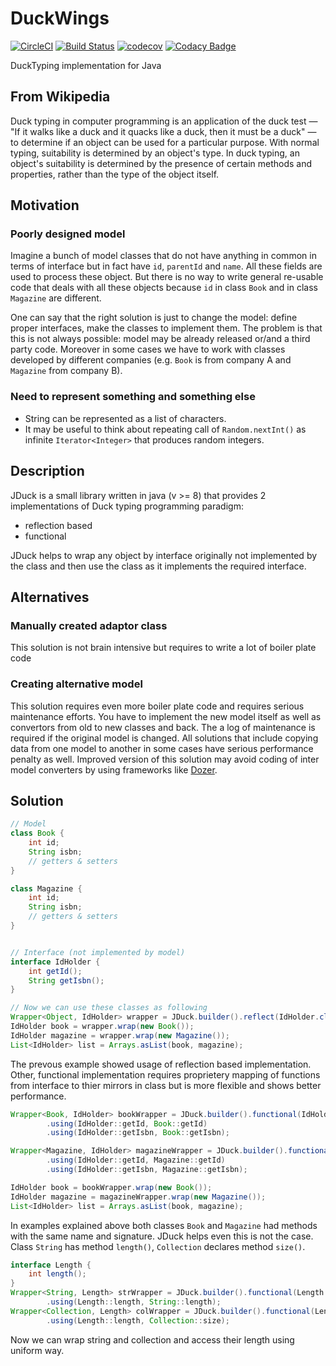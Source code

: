# DuckWings 
[![CircleCI](https://circleci.com/gh/alexradzin/duckwings.svg?style=svg)](https://circleci.com/gh/alexradzin/duckwings)
[![Build Status](https://travis-ci.com/alexradzin/duckwings.svg?branch=master)](https://travis-ci.com/alexradzin/duckwings)
[![codecov](https://codecov.io/gh/alexradzin/duckwings/branch/master/graph/badge.svg)](https://codecov.io/gh/alexradzin/duckwings)
[![Codacy Badge](https://api.codacy.com/project/badge/Grade/bd0a7e8fb5a2469d99d34dcca9a2fd94)](https://www.codacy.com/app/alexradzin/duckwings?utm_source=github.com&amp;utm_medium=referral&amp;utm_content=alexradzin/duckwings&amp;utm_campaign=Badge_Grade)

DuckTyping implementation for Java

## From Wikipedia
Duck typing in computer programming is an application of the duck test — 
"If it walks like a duck and it quacks like a duck, then it must be a duck" — 
to determine if an object can be used for a particular purpose. 
With normal typing, suitability is determined by an object's type. 
In duck typing, an object's suitability is determined by the presence of certain methods and properties, rather than the type of the object itself.

## Motivation
### Poorly designed model
Imagine a bunch of model classes that do not have anything in common in terms of interface but in fact have `id`, `parentId` and `name`. 
All these fields are used to process these object. But there is no way to write general re-usable code that deals with 
all these objects because `id` in class `Book` and in class `Magazine` are different.

One can say that the right solution is just to change the model: define proper interfaces, make the classes to implement them. 
The problem is that this is not always possible: model may be already released or/and a third party code. Moreover in some cases 
we have to work with classes developed by different companies (e.g. `Book` is from company A and `Magazine` from company B). 

### Need to represent something and something else
  * String can be represented as a list of characters.
  * It may be useful to think about repeating call of `Random.nextInt()` as infinite `Iterator<Integer>` that produces random integers.

## Description
JDuck is a small library written in java (v >= 8) that provides 2 implementations of Duck typing programming paradigm:
  * reflection based
  * functional

JDuck helps to wrap any object by interface originally not implemented by the class and then use the class as it implements the required interface. 

## Alternatives

### Manually created adaptor class
This solution is not brain intensive but requires to write a lot of boiler plate code

### Creating alternative model
This solution requires even more boiler plate code and requires serious maintenance efforts. You have to implement the new model
itself as well as convertors from old to new classes and back. The a log of maintenance is required if the original model is changed.
All solutions that include copying data from one model to another in some cases have serious performance penalty as well. 
Improved version of this solution may avoid coding of inter model converters by using frameworks like [Dozer](https://github.com/DozerMapper/dozer).

## Solution

```java
// Model
class Book {
    int id;
    String isbn;
    // getters & setters
}

class Magazine {
    int id;
    String isbn;
    // getters & setters
}


// Interface (not implemented by model)
interface IdHolder {
    int getId();
    String getIsbn();
}

// Now we can use these classes as following
Wrapper<Object, IdHolder> wrapper = JDuck.builder().reflect(IdHolder.class);
IdHolder book = wrapper.wrap(new Book());
IdHolder magazine = wrapper.wrap(new Magazine());
List<IdHolder> list = Arrays.asList(book, magazine);
```

The prevous example showed usage of reflection based implementation. Other, functional implementation requires proprietery mapping
of functions from interface to thier mirrors in class but is more flexible and shows better performance.

```java
Wrapper<Book, IdHolder> bookWrapper = JDuck.builder().functional(IdHolder.class, Book.class)
        .using(IdHolder::getId, Book::getId)
        .using(IdHolder::getIsbn, Book::getIsbn);

Wrapper<Magazine, IdHolder> magazineWrapper = JDuck.builder().functional(IdHolder.class, Magazine.class)
        .using(IdHolder::getId, Magazine::getId)
        .using(IdHolder::getIsbn, Magazine::getIsbn);

IdHolder book = bookWrapper.wrap(new Book());
IdHolder magazine = magazineWrapper.wrap(new Magazine());
List<IdHolder> list = Arrays.asList(book, magazine);
```

In examples explained above both classes `Book` and `Magazine` had methods with the same name and signature. JDuck helps even this is not the case. Class `String` has method `length()`, `Collection` declares method `size()`. 

```java
interface Length {
    int length();
}
Wrapper<String, Length> strWrapper = JDuck.builder().functional(Length.class, String.class)
        .using(Length::length, String::length);
Wrapper<Collection, Length> colWrapper = JDuck.builder().functional(Length.class, Collection.class)
        .using(Length::length, Collection::size);
```
Now we can wrap string and collection and access their length using uniform way. 
